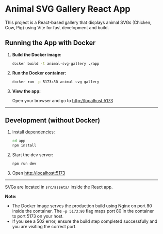 # Animal SVG Gallery React App

This project is a React-based gallery that displays animal SVGs (Chicken, Cow, Pig) using Vite for fast development and build.

## Running the App with Docker

1. **Build the Docker image:**

   ```bash
   docker build -t animal-svg-gallery ./app
   ```

2. **Run the Docker container:**

   ```bash
   docker run -p 5173:80 animal-svg-gallery
   ```

3. **View the app:**

   Open your browser and go to [http://localhost:5173](http://localhost:5173)

---

## Development (without Docker)

1. Install dependencies:
   ```bash
   cd app
   npm install
   ```
2. Start the dev server:
   ```bash
   npm run dev
   ```
3. Open [http://localhost:5173](http://localhost:5173)

---

SVGs are located in `src/assets/` inside the React app.

**Note:**
- The Docker image serves the production build using Nginx on port 80 inside the container. The `-p 5173:80` flag maps port 80 in the container to port 5173 on your host.
- If you see a 502 error, ensure the build step completed successfully and you are visiting the correct port.